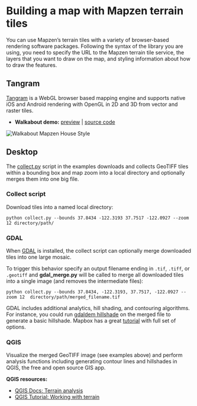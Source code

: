# Building a map with Mapzen terrain tiles

You can use Mapzen’s terrain tiles with a variety of browser-based rendering software packages. Following the syntax of the library you are using, you need to specify the URL to the Mapzen terrain tile service, the layers that you want to draw on the map, and styling information about how to draw the features.

## Tangram

[Tangram](https://mapzen.com/projects/tangram) is a WebGL browser based mapping engine and supports native iOS and Android rendering with OpenGL in 2D and 3D from vector and raster tiles.

* **Walkabout demo:** [preview](http://tangrams.github.io/walkabout-style-more-labels) | [source code](http://github.com/tangrams/walkabout-style-more-labels)

![Walkabout Mapzen House Style](images/walkabout-example.jpg)

## Desktop

The [collect.py](https://github.com/tilezen/joerd/blob/master/docs/examples/collect.py) script in the examples downloads and collects GeoTIFF tiles within a bounding box and map zoom into a local directory and optionally merges them into one big file.

### Collect script

Download tiles into a named local directory:

`python collect.py --bounds 37.8434 -122.3193 37.7517 -122.0927 --zoom 12 directory/path/`


### GDAL

When [GDAL](http://www.gdal.org) is installed, the collect script can optionally merge downloaded tiles into one large mosaic.

To trigger this behavior specify an output filename ending in `.tif`, `.tiff`, or `.geotiff` and **gdal_merge.py** will be called to merge all downloaded tiles into a single image (and removes the intermediate files):

`python collect.py --bounds 37.8434, -122.3193, 37.7517, -122.0927 --zoom 12  directory/path/merged_filename.tif`

GDAL includes additional analytics, hill shading, and contouring algorithms. For instance, you could run [gdaldem hillshade](http://www.gdal.org/gdaldem.html#gdaldem_hillshade) on the merged file to generate a basic hillshade. Mapbox has a great [tutorial](https://www.mapbox.com/tilemill/docs/guides/terrain-data/#creating-hillshades) with full set of options.

### QGIS

Visualize the merged GeoTIFF image (see examples above) and perform analysis functions including generating contour lines and hillshades in QGIS, the free and open source GIS app.

**QGIS resources:**

- [QGIS Docs: Terrain analysis](https://docs.qgis.org/2.2/en/docs/training_manual/rasters/terrain_analysis.html)
- [QGIS Tutorial: Working with terrain](http://www.qgistutorials.com/en/docs/working_with_terrain.html)
